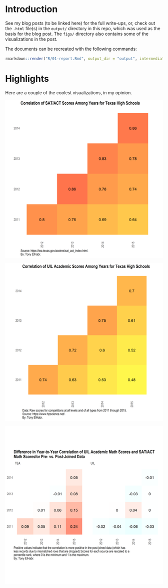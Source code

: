 
Introduction
============

See my blog posts (to be linked here) for the full write-ups, or, check out the `.html` file(s) in the `output/` directory in this repo, which was used as the basis for the blog post. The `figs/` directory also contains some of the visualizations in the post.

The documents can be recreated with the following commands:

``` r
rmarkdown::render("R/01-report.Rmd", output_dir = "output", intermediates_dir = "output")
```

Highlights
==========

Here are a couple of the coolest visualizations, in my opinion.

![](figs/viz_schools_tea_cors_byyear.png)

![](figs/viz_schools_uil_cors_byyear.png)

![](figs/viz_schools_math_cors_byyear_diffs.png)
